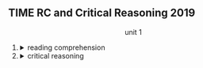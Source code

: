## TIME RC and Critical Reasoning 2019

<center>unit 1</center>

1.  <details><summary>reading comprehension</summary>
    
    -   reading speed and comprehension of the passage
    -   aspects to consider
    -   identifying the tones of passages
        -   what does tone mean
        -   classification of tones
        -   method of identifying the tone of a passage
        -   adjectives that describe various types of tones
            -   very negative
            -   moderately negative
            -   positive
            -   neutral
            -   other--nature/type
    -   practical techniques to improve your reading comprehension
    -   practical techniques to improve your reading speed
    </details>
1.  <details><summary>critical reasoning</summary>
    
    -   succesful manager's responsibility
    -   common question types
        -   author's opinion
        -   paragraph formation
        -   paragraph completion
        -   odd sentence out
        -   inference questions
        -   conclusion questions
        -   strengthen /weaken the argument 
        -   fill in the blanks
    -   so, what is critical reasoning
        -   valid/ invalid arguments
    -   basic concepts of critical reasoning
        -   argument
        -   conclusions
            -   identify conclusion
        -   premise/s
            -   identify premises
        -   assumption
            -   important note - paraphrasing
        -   line of reasoning
        -   valid argument
        -   invalid argument
        -   flaw
        -   inference
    -   strengthen argument
    -   weaken argument
    -   parallel reasoning
    -   how to resolve / explain a paradox                   
    </details>